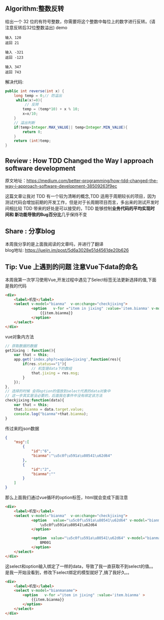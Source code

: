 ## Algorithm:整数反转
给出一个 32 位的有符号整数，你需要将这个整数中每位上的数字进行反转。(请注意反转后32位整数溢出)
demo
```
输入 120
返回 21

输入 -321
返回 -123

输入 347
返回 743
```

解决代码:
```java
public int reverse(int x) {
    long temp = 0;// 防溢出     
     while(x!=0){
         // 反转
        temp = (temp*10) + x % 10;
        x=x/10;
    }
    // 溢出判断
    if(temp>Integer.MAX_VALUE|| temp<Integer.MIN_VALUE){
        return 0;
    }
    return (int)temp;
}
```


## Review : How TDD Changed the Way I approach software development

原文地址：https://medium.com/better-programming/how-tdd-changed-the-way-i-approach-software-development-38509263f9ec    

这篇文章让我对 TDD 有一个较为清晰的概念,TDD 适用于周期较长的项目，因为测试代码会增加前期的开发工作，但是对于长周期项目而言，多出来的测试开发时间相比较 TDD 带来的好处是可以接受的，TDD 能够控制**业务代码的平均实现时间和 新功能导致的Bug百分比**几乎保持不变
## Share : 分享blog
本周我分享的是上面我阅读的文章吗，并进行了翻译  
blog地址: https://juejin.im/post/5d6a3028e51d4561de20b626
## Tip: Vue 上遇到的问题 注意Vue下data的命名 
 
本周我第一次学习使用Vue,开发过程中遇见了Select标签无法更新选择的值,下面是我的代码
```html
<div>
	<label>机型</label>
    <select v-model="bianma"  v-on:change="checkjixing">
    		<option   v-for ="item in jixing" :value='item.bianma' v-model="item.bianma" >
				{{item.bianma}}
			</option>
	</select>
</div>
```
vue对象内方法
```javascript
// 获取数据的数据
getJixing : function(){
	var that = this;
	app.get('index.php?c=api&m=jixing',function(res){
		if(res.status=="1"){
            // 机型是data下的数组
			that.jixing = res.msg;
		}
	});
},
// 选择的时候 会将option的值放到select代表的data对象中
// 这一步其实是没必要的，后面我在事件中没有绑定该方法
checkjixing:function(data){
	var that = this;
	that.bianma = data.target.value;
	console.log("bianma"+that.bianma);
}
```
传过来的json数据
```json
{
    "msg":[
        {
            "id":"6",
            "bianma":"\u5c0f\u591a\u80541\u62d64"
        },
        {
            "id":"2",
            "bianma":""
        }
    ]
}
```
那么上面我们通过vue循环的option标签，html就会变成下面注意  
```html
<div>
	<label>机型</label>
    <select v-model="bianma"  v-on:change="checkjixing">
    		<option   value="\u5c0f\u591a\u80541\u62d64" v-model="bianma">
				\u5c0f\u591a\u80541\u62d64
			</option>

            <option  value="\u5c0f\u591a\u80541\u62d64" v-model="bianma" >
				BM001
			</option>
	</select>
</div>
```
这select和option输入绑定了一样的data，导致了我一直获取不到select的值。。是我一开始没看到，修改下select绑定的模型就好了,搞了我好久。。

```html
<div>
	<label>机型</label>
	<select v-model="bianmaname">
		<option   v-for ="item in jixing" :value='item.bianma' >
			{{item.bianma}}
		</option>
	</select>
</div>

```
